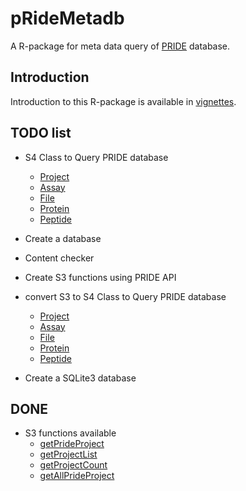 # pRideMetadb

A R-package for meta data query of [PRIDE](http://www.ebi.ac.uk/pride/archive/) database.

## Introduction
Introduction to this R-package is available in [vignettes](./vignettes/pRideMetadb.md). 

## TODO list
- S4 Class to Query PRIDE database
    - [Project](http://www.ebi.ac.uk/pride/ws/archive/#!/project)
    - [Assay](http://www.ebi.ac.uk/pride/ws/archive/#!/assay)
    - [File](http://www.ebi.ac.uk/pride/ws/archive/#!/file)
    - [Protein](http://www.ebi.ac.uk/pride/ws/archive/#!/protein)
    - [Peptide](http://www.ebi.ac.uk/pride/ws/archive/#!/peptide)
- Create a database
- Content checker

- Create S3 functions using PRIDE API
- convert S3 to S4 Class to Query PRIDE database
    + [Project](http://www.ebi.ac.uk/pride/ws/archive/#!/project)
    + [Assay](http://www.ebi.ac.uk/pride/ws/archive/#!/assay)
    + [File](http://www.ebi.ac.uk/pride/ws/archive/#!/file)
    + [Protein](http://www.ebi.ac.uk/pride/ws/archive/#!/protein)
    + [Peptide](http://www.ebi.ac.uk/pride/ws/archive/#!/peptide)
- Create a SQLite3 database

## DONE
- S3 functions available
    +  [getPrideProject](./R/pRide-api.R)
    +  [getProjectList](./R/pRide-api.R)
    +  [getProjectCount](./R/pRide-api.R)
    +  [getAllPrideProject](./R/pRide-api.R)
